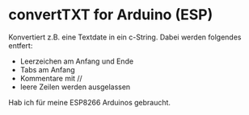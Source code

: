 # convertTXT for Arduino (ESP)

Konvertiert z.B. eine Textdate in ein c-String.
Dabei werden folgendes entfert:
* Leerzeichen am Anfang und Ende
* Tabs am Anfang
* Kommentare mit // 
* leere Zeilen werden ausgelassen

Hab ich für meine ESP8266 Arduinos gebraucht.
